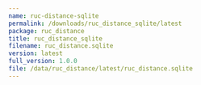 ```yaml
---
name: ruc-distance-sqlite
permalink: /downloads/ruc_distance_sqlite/latest
package: ruc_distance
title: ruc_distance_sqlite
filename: ruc_distance.sqlite
version: latest
full_version: 1.0.0
file: /data/ruc_distance/latest/ruc_distance.sqlite
---
```

